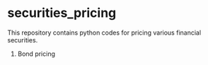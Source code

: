 # securities_pricing
This repository contains python codes for pricing various financial securities.
1. Bond pricing
